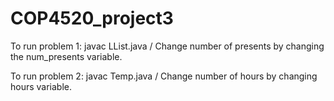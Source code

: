 # COP4520_project3

To run problem 1: javac LList.java /
Change number of presents by changing the num_presents variable.

To run problem 2: javac Temp.java /
Change number of hours by changing hours variable.
